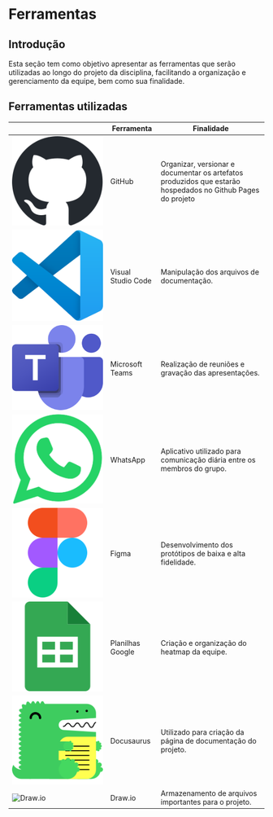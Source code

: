 # Ferramentas

## Introdução

Esta seção tem como objetivo apresentar as ferramentas que serão utilizadas ao longo do projeto da disciplina, facilitando a organização e gerenciamento da equipe, bem como sua finalidade.

## Ferramentas utilizadas

|         | Ferramenta | Finalidade |
|---------|------------|------------|
| <img src="../planejamento/assets/github-mark.svg" class="gitLogo" alt="GitHub" /> | GitHub | Organizar, versionar e documentar os artefatos produzidos que estarão hospedados no Github Pages do projeto  |
| ![Visual Studio Code](../planejamento/assets/vscode.svg) | Visual Studio Code | Manipulação dos arquivos de documentação. |
| <img src="../planejamento/assets/microsoft-teams.svg" class="msLogo" alt="Microsoft Teams" /> | Microsoft Teams | Realização de reuniões e gravação das apresentações. |
| ![WhatsApp](../planejamento/assets/whatsapp.svg) | WhatsApp | Aplicativo utilizado para comunicação diária entre os membros do grupo. |
| ![Figma](../planejamento/assets/figma.svg) | Figma | Desenvolvimento dos protótipos de baixa e alta fidelidade. |
| ![Planilhas Google](../planejamento/assets/google-sheets.svg) | Planilhas Google | Criação e organização do heatmap da equipe. |
| ![Docusaurus](../planejamento/assets/docusaurus.svg) | Docusaurus | Utilizado para criação da página de documentação do projeto. |
| ![Draw.io](../planejamento/assets/google-drive.svg) | Draw.io | Armazenamento de arquivos importantes para o projeto. |



